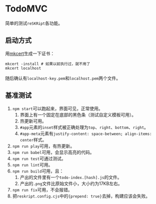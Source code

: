 # TodoMVC

简单的测试`reSKRipt`各功能。

## 启动方式

用[mkcert](https://github.com/FiloSottile/mkcert)生成一下证书：

```shell
mkcert -install # 如果以前执行过，就不用了
mkcert localhost
```

随后确认有`localhost-key.pem`和`localhost.pem`两个文件。

## 基准测试

1. `npm start`可以跑起来，界面可见，正常使用。
    1. 界面上有一个固定在底部的黑色条（测试自定义模板可用）。
    2. 热更新可用。
    3. `#app`元素的`inset`样式被正确处理为`top`、`right`、`bottom`、`right`。
    4. `#app-meta`元素有`justify-content: space-between; align-items: center`样式。
2. `npm run play`可用，有热更新。
3. `npm run babel`可用，会显示高亮的代码。
3. `npm run test`可通过测试。
4. `npm run lint`可用。
5. `npm run build`可用，且：
    1. 产出的文件里有一个`todo-index.[hash].js`的文件。
    2. 产出的`.png`文件比原始文件小，大小约为17KB左右。
6. `npm run fix`可用，不会报错。
7. 把`reskript.config.cjs`中的`{prepend: true}`去掉，构建应该会失败。
